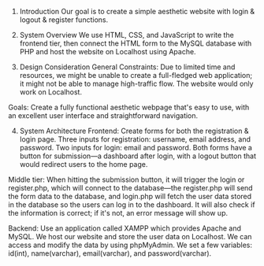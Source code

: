 1. Introduction 
Our goal is to create a simple aesthetic website with login & logout & register functions.

2. System Overview
We use HTML, CSS, and JavaScript to write the frontend tier, then connect the HTML form to the MySQL database with PHP and host the website on Localhost using Apache.

3. Design Consideration
General Constraints: Due to limited time and resources, we might be unable to create a full-fledged web application; it might not be able to manage high-traffic flow. The website would only work on Localhost.

Goals: Create a fully functional aesthetic webpage that's easy to use, with an excellent user interface and straightforward navigation.

4. System Architecture 
Frontend: Create forms for both the registration & login page. Three inputs for registration: username, email address, and password. Two inputs for login: email and password. Both forms have a button for submission—a dashboard after login, with a logout button that would redirect users to the home page.

Middle tier: When hitting the submission button, it will trigger the login or register.php, which will connect to the database—the register.php will send the form data to the database, and login.php will fetch the user data stored in the database so the users can log in to the dashboard. It will also check if the information is correct; if it's not, an error message will show up.

Backend: Use an application called XAMPP which provides Apache and MySQL. We host our website and store the user data on Localhost. We can access and modify the data by using phpMyAdmin. We set a few variables: id(int), name(varchar), email(varchar), and password(varchar).
